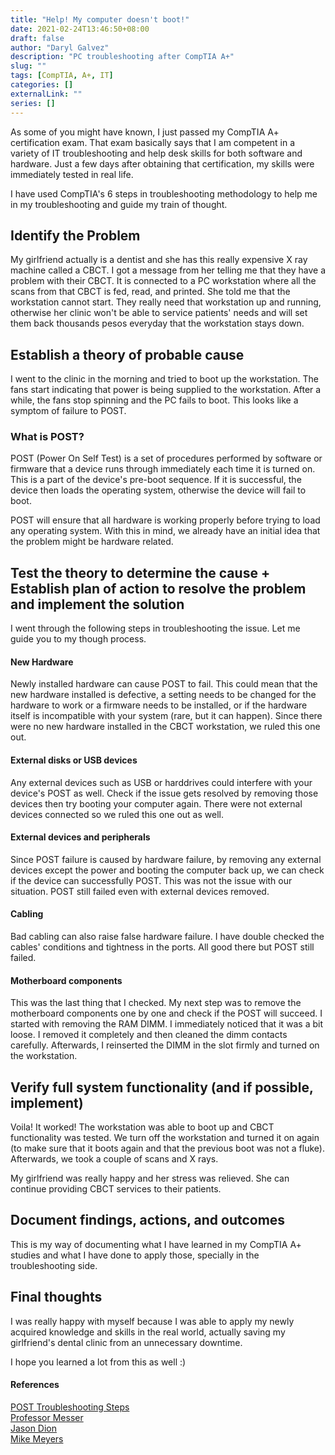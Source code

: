 ```yaml
---
title: "Help! My computer doesn't boot!"
date: 2021-02-24T13:46:50+08:00
draft: false
author: "Daryl Galvez" 
description: "PC troubleshooting after CompTIA A+"
slug: "" 
tags: [CompTIA, A+, IT]
categories: []
externalLink: ""
series: []
---
```


As some of you might have known, I just passed my CompTIA A+ certification exam. That exam basically says that I am competent in a variety of IT troubleshooting and help desk skills for both software and hardware. Just a few days after obtaining that certification, my skills were immediately tested in real life.

I have used CompTIA's 6 steps in troubleshooting methodology to help me in my troubleshooting and guide my train of thought.

## Identify the Problem

My girlfriend actually is a dentist and she has this really expensive X ray machine called a CBCT. I got a message from her telling me that they have a problem with their CBCT. It is connected to a PC workstation where all the scans from that CBCT is fed, read, and printed. She told me that the workstation cannot start. They really need that workstation up and running, otherwise her clinic won't be able to service patients' needs and will set them back thousands pesos everyday that the workstation stays down. 

## Establish a theory of probable cause

I went to the clinic in the morning and tried to boot up the workstation. The fans start indicating that power is being supplied to the workstation. After a while, the fans stop spinning and the PC fails to boot. This looks like a symptom of failure to POST.

### What is POST?

POST (Power On Self Test) is a set of procedures performed by software or firmware that a device runs through immediately each time it is turned on. This is a part of the device's pre-boot sequence. If it is successful, the device then loads the operating system, otherwise the device will fail to boot.

POST will ensure that all hardware is working properly before trying to load any operating system. With this in mind, we already have an initial idea that the problem might be hardware related.

## Test the theory to determine the cause + Establish plan of action to resolve the problem and implement the solution

I went through the following steps in troubleshooting the issue. Let me guide you to my though process.

#### New Hardware

Newly installed hardware can cause POST to fail. This could mean that the new hardware installed is defective, a setting needs to be changed for the hardware to work or a firmware needs to be installed, or if the hardware itself is incompatible with your system (rare, but it can happen). Since there were no new hardware installed in the CBCT workstation, we ruled this one out.

#### External disks or USB devices

Any external devices such as USB or harddrives could interfere with your device's POST as well. Check if the issue gets resolved by removing those devices then try booting your computer again. There were not external devices connected so we ruled this one out as well.

#### External devices and peripherals

Since POST failure is caused by hardware failure, by removing any external devices except the power and booting the computer back up, we can check if the device can successfully POST. This was not the issue with our situation. POST still failed even with external devices removed.

#### Cabling

Bad cabling can also raise false hardware failure. I have double checked the cables' conditions and tightness in the ports. All good there but POST still failed.

#### Motherboard components

This was the last thing that I checked. My next step was to remove the motherboard components one by one and check if the POST will succeed. I started with removing the RAM DIMM. I immediately noticed that it was a bit loose. I removed it completely and then cleaned the dimm contacts carefully. Afterwards, I reinserted the DIMM in the slot firmly and turned on the workstation. 

## Verify full system functionality (and if possible, implement)

Voila! It worked! The workstation was able to boot up and CBCT functionality was tested. We turn off the workstation and turned it on again (to make sure that it boots again and that the previous boot was not a fluke). Afterwards, we took a couple of scans and X rays. 

My girlfriend was really happy and her stress was relieved. She can continue providing CBCT services to their patients.

## Document findings, actions, and outcomes

This is my way of documenting what I have learned in my CompTIA A+ studies and what I have done to apply those, specially in the troubleshooting side. 

## Final thoughts

I was really happy with myself because I was able to apply my newly acquired knowledge and skills in the real world, actually saving my girlfriend's dental clinic from an unnecessary downtime. 

I hope you learned a lot from this as well :)


#### References

[POST Troubleshooting Steps](https://www.computerhope.com/issues/ch000607.htm)  
[Professor Messer](https://www.professormesser.com/)  
[Jason Dion](https://www.jasondion.com/)  
[Mike Meyers](https://www.totalsem.com/)  
